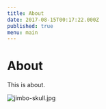 ```yaml
---
title: About
date: 2017-08-15T00:17:22.000Z
published: true
menu: main
---
```


# About

This is about.

![jimbo-skull.jpg]({{site.baseurl}}/static/images/jimbo-skull.jpg)
